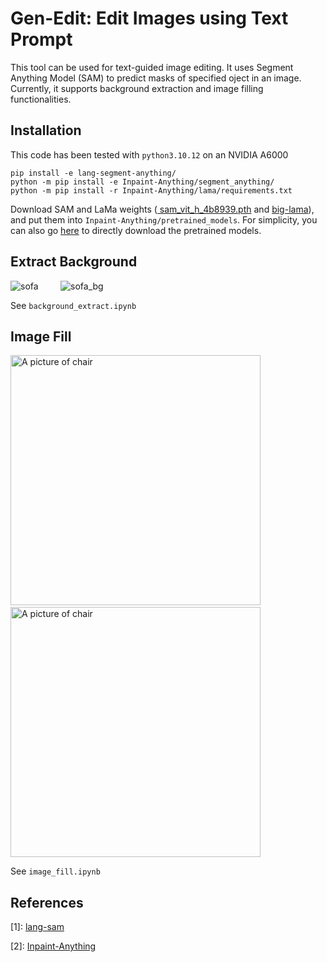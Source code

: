 # Gen-Edit: Edit Images using Text Prompt

This tool can be used for text-guided image editing. It uses Segment Anything Model (SAM) to predict masks of specified oject in an image.
Currently, it supports background extraction and image filling functionalities.

## Installation

This code has been tested with `python3.10.12` on an NVIDIA A6000

```
pip install -e lang-segment-anything/
python -m pip install -e Inpaint-Anything/segment_anything/
python -m pip install -r Inpaint-Anything/lama/requirements.txt
```

Download SAM and LaMa weights (<a href="https://dl.fbaipublicfiles.com/segment_anything/sam_vit_h_4b8939.pth"> sam_vit_h_4b8939.pth</a> and <a href="https://drive.google.com/drive/folders/1B2x7eQDgecTL0oh3LSIBDGj0fTxs6Ips">big-lama</a>), and put them into `Inpaint-Anything/pretrained_models`. For simplicity, you can also go <a href="https://drive.google.com/drive/folders/1ST0aRbDRZGli0r7OVVOQvXwtadMCuWXg">here</a> to directly download the pretrained models.

## Extract Background

![sofa](https://github.com/mukulmehar/Gen-Edit/assets/54510198/1d35cfee-10f6-4088-8d49-38d8dc3cdf49)
&nbsp; &nbsp; &nbsp; &nbsp;
![sofa_bg](https://github.com/mukulmehar/Gen-Edit/assets/54510198/1e270f21-cf27-4a77-98e4-03c553c4a769)

See `background_extract.ipynb`

## Image Fill

<img title="chair" alt="A picture of chair" src="https://github.com/mukulmehar/Gen-Edit/assets/54510198/b6593807-62fb-48f3-9e49-7e64b28f4e7a" width=400 height=400>
&nbsp; &nbsp; &nbsp; &nbsp;
<img title="chair" alt="A picture of chair" src="https://github.com/mukulmehar/Gen-Edit/assets/54510198/bb468c79-b463-4ff6-9ef7-3f6eada591ca" width=400 height=400>

See `image_fill.ipynb`

## References

[1]: <a href="https://github.com/paulguerrero/lang-sam">lang-sam</a>

[2]: <a href="https://github.com/geekyutao/Inpaint-Anything">Inpaint-Anything</a>
